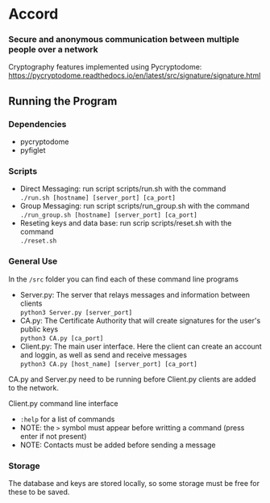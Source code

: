 # Accord

### Secure and anonymous communication between multiple people over a network


Cryptography features implemented using Pycryptodome: https://pycryptodome.readthedocs.io/en/latest/src/signature/signature.html

## Running the Program

### Dependencies
- pycryptodome
- pyfiglet

### Scripts
- Direct Messaging: run script scripts/run.sh with the command  
``./run.sh [hostname] [server_port] [ca_port]``
- Group Messaging: run script scripts/run_group.sh with the command  
``./run_group.sh [hostname] [server_port] [ca_port]``
- Reseting keys and data base: run scrip scripts/reset.sh with the command  
``./reset.sh``

### General Use
In the ``/src`` folder you can find each of these command line programs

- Server.py: The server that relays messages and information between clients  
``python3 Server.py [server_port]``
- CA.py: The Certificate Authority that will create signatures for the user's public keys  
``python3 CA.py [ca_port]``
- Client.py: The main user interface. Here the client can create an account and loggin, as well as send and receive messages  
``python3 CA.py [host_name] [server_port] [ca_port]``

CA.py and Server.py need to be running before Client.py clients are added to the network.

Client.py command line interface

- ``:help`` for a list of commands
- NOTE: the ``>`` symbol must appear before writting a command (press enter if not present)
- NOTE: Contacts must be added before sending a message


### Storage
The database and keys are stored locally, so some storage must be free for these to be saved. 


